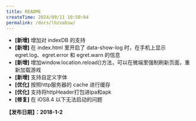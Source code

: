 ```yaml
---
title: README
createTime: 2024/09/11 10:50:04
permalink: /docs/lhzxabsw/
---
```



- **[新增]** 增加对 indexDB 的支持
- **[新增]** 在 index.html 里开启了 data-show-log 时，在手机上显示 egret.log、egret.error 和 egret.warn 的信息
- **[新增]** 增加window.location.reload()方法，可以在微端里强制刷新页面，重新加载游戏
- **[新增]** 支持自定义字体
- **[优化]** 按照http服务器的 cache 进行缓存 
- **[优化]** 支持将httpHeader打包进ipa和apk
- **[修复]** 在 iOS8.4 以下无法启动的问题

**【发布日期】：2018-1-2**
